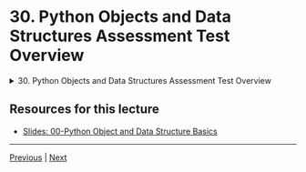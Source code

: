 # 30. Python Objects and Data Structures Assessment Test Overview

<details>
  <summary> 30. Python Objects and Data Structures Assessment Test Overview </summary>

-   [Notebook: 09-Objects and Data Structures Assessment Test.ipynb](http://localhost:8888/notebooks/Documents/Complete-Python-3-Bootcamp/00-Python%20Object%20and%20Data%20Structure%20Basics/09-Objects%20and%20Data%20Structures%20Assessment%20Test.ipynb)

-   [Codebase: 09-data-structures-test.py](../../../codebase/python-camp/00-Python-Object-and-Data-Structure-Basics/09-data-structures-test.py)

</details> 


## Resources for this lecture


-   [Slides: 00-Python Object and Data Structure Basics](https://docs.google.com/presentation/d/1lMiOnSVp1dbTOOLMXJXqDyUJz5-k7n-rVPgQtMj7wcA/edit#slide=id.g2586a91ea0_0_101)


---

[Previous](./29_Resources-for-More-Basic-Practice.md) | [Next](./31_Python-Objects-and-Data-Structures-Assessment-Test-Solutions.md)